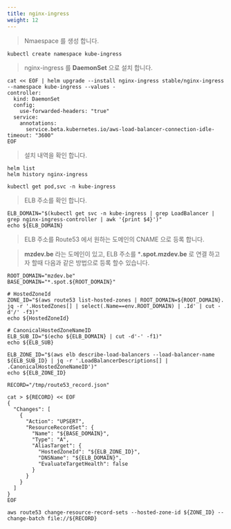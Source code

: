 ```yaml
---
title: nginx-ingress
weight: 12
---
```


> Nmaespace 를 생성 합니다.

```
kubectl create namespace kube-ingress
```

> nginx-ingress 를 **DaemonSet** 으로 설치 합니다.

```
cat << EOF | helm upgrade --install nginx-ingress stable/nginx-ingress --namespace kube-ingress --values -
controller:
  kind: DaemonSet
  config:
    use-forwarded-headers: "true"
  service:
    annotations:
      service.beta.kubernetes.io/aws-load-balancer-connection-idle-timeout: "3600"
EOF
```

> 설치 내역을 확인 합니다.

```
helm list
helm history nginx-ingress

kubectl get pod,svc -n kube-ingress
```

> ELB 주소를 확인 합니다.

```
ELB_DOMAIN="$(kubectl get svc -n kube-ingress | grep LoadBalancer | grep nginx-ingress-controller | awk '{print $4}')"
echo ${ELB_DOMAIN}
```

> ELB 주소를 Route53 에서 원하는 도메인의 CNAME 으로 등록 합니다.

> **mzdev.be** 라는 도메인이 있고, ELB 주소를 ***.spot.mzdev.be** 로 연결 하고자 할때 다음과 같은 방법으로 등록 할수 있습니다.

```
ROOT_DOMAIN="mzdev.be"
BASE_DOMAIN="*.spot.${ROOT_DOMAIN}"

# HostedZoneId
ZONE_ID="$(aws route53 list-hosted-zones | ROOT_DOMAIN=${ROOT_DOMAIN}. jq -r '.HostedZones[] | select(.Name==env.ROOT_DOMAIN) | .Id' | cut -d'/' -f3)"
echo ${HostedZoneId}

# CanonicalHostedZoneNameID
ELB_SUB_ID="$(echo ${ELB_DOMAIN} | cut -d'-' -f1)"
echo ${ELB_SUB}

ELB_ZONE_ID="$(aws elb describe-load-balancers --load-balancer-name ${ELB_SUB_ID} | jq -r '.LoadBalancerDescriptions[] | .CanonicalHostedZoneNameID')"
echo ${ELB_ZONE_ID}
```

```
RECORD="/tmp/route53_record.json"

cat > ${RECORD} << EOF
{
  "Changes": [
    {
      "Action": "UPSERT",
      "ResourceRecordSet": {
        "Name": "${BASE_DOMAIN}",
        "Type": "A",
        "AliasTarget": {
          "HostedZoneId": "${ELB_ZONE_ID}",
          "DNSName": "${ELB_DOMAIN}",
          "EvaluateTargetHealth": false
        }
      }
    }
  ]
}
EOF

aws route53 change-resource-record-sets --hosted-zone-id ${ZONE_ID} --change-batch file://${RECORD}
```
